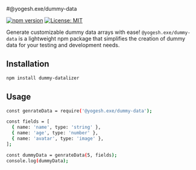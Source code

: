 #@yogesh.exe/dummy-data

[![npm version](https://badge.fury.io/js/dummy-datalizer.svg)](https://www.npmjs.com/package/dummy-datalizer)
[![License: MIT](https://img.shields.io/badge/License-MIT-yellow.svg)](https://opensource.org/licenses/MIT)

Generate customizable dummy data arrays with ease! `@yogesh.exe/dummy-data` is a lightweight npm package that simplifies the creation of dummy data for your testing and development needs.

## Installation

```bash
npm install dummy-datalizer
```

## Usage

```bash
const genrateData = require('@yogesh.exe/dummy-data');

const fields = [
  { name: 'name', type: 'string' },
  { name: 'age', type: 'number' },
  { name: 'avatar', type: 'image' },
];

const dummyData = genrateData(5, fields);
console.log(dummyData);
```





